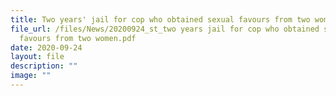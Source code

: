 ```yaml
---
title: Two years' jail for cop who obtained sexual favours from two women
file_url: /files/News/20200924_st_two years jail for cop who obtained sexual
  favours from two women.pdf
date: 2020-09-24
layout: file
description: ""
image: ""
---
```

